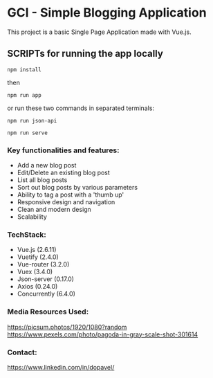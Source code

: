 # GCI - Simple Blogging Application
This project is a basic Single Page Application made with Vue.js.

## SCRIPTs for running the app locally
```
npm install
```
then
```
npm run app
```
or run these two commands in separated terminals:
```
npm run json-api
```
```
npm run serve
```

### Key functionalities and features:
- Add a new blog post
- Edit/Delete an existing blog post
- List all blog posts
- Sort out blog posts by various parameters
- Ability to tag a post with a 'thumb up'
- Responsive design and navigation
- Clean and modern design
- Scalability

### TechStack:
- Vue.js (2.6.11)
- Vuetify (2.4.0)
- Vue-router (3.2.0)
- Vuex (3.4.0)
- Json-server (0.17.0)
- Axios (0.24.0)
- Concurrently (6.4.0)

### Media Resources Used:
https://picsum.photos/1920/1080?random  
https://www.pexels.com/photo/pagoda-in-gray-scale-shot-301614

### Contact:
https://www.linkedin.com/in/dopavel/
